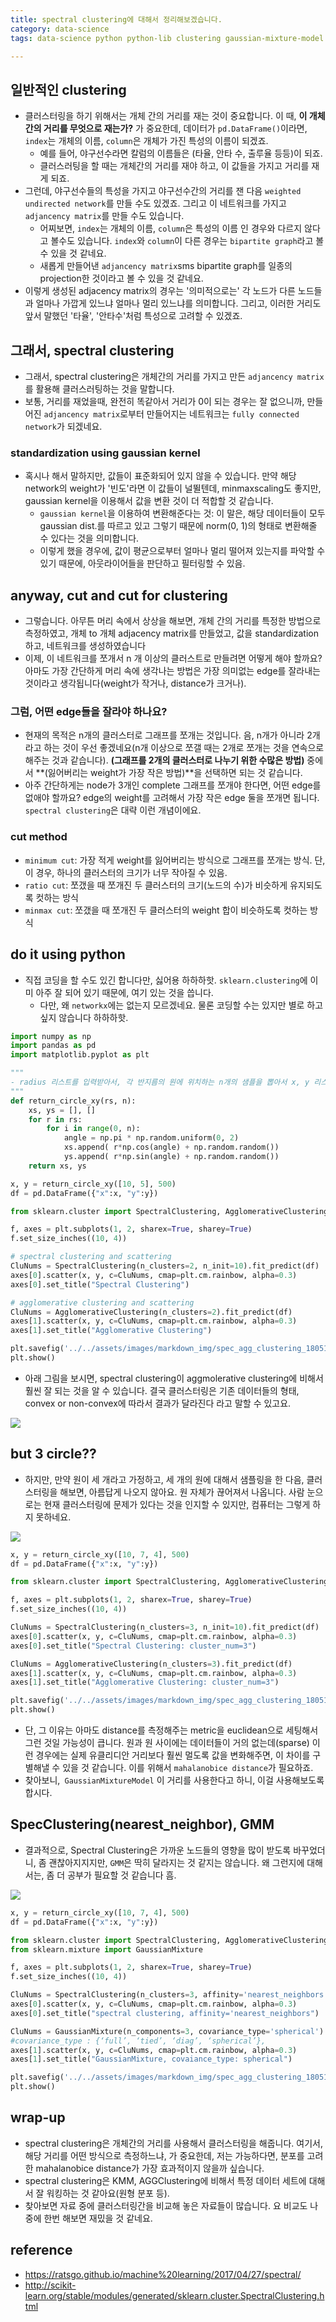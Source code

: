 ```yaml
---
title: spectral clustering에 대해서 정리해보겠습니다. 
category: data-science
tags: data-science python python-lib clustering gaussian-mixture-model spectral-clustering not-yet

---
```


## 일반적인 clustering

- 클러스터링을 하기 위해서는 개체 간의 거리를 재는 것이 중요합니다. 이 때, **이 개체 간의 거리를 무엇으로 재는가?** 가 중요한데, 데이터가 `pd.DataFrame()`이라면, `index`는 개체의 이름, `column`은 개체가 가진 특성의 이름이 되겠죠. 
    - 예를 들어, 야구선수라면 칼럼의 이름들은 (타율, 안타 수, 출루율 등등)이 되죠. 
    - 클러스러팅을 할 때는 개체간의 거리를 재야 하고, 이 값들을 가지고 거리를 재게 되죠. 
- 그런데, 야구선수들의 특성을 가지고 야구선수간의 거리를 잰 다음 `weighted undirected network`를 만들 수도 있겠죠. 그리고 이 네트워크를 가지고 `adjancency matrix`를 만들 수도 있습니다. 
    - 어찌보면, `index`는 개체의 이름, `column`은 특성의 이름 인 경우와 다르지 않다고 볼수도 있습니다. `index`와 `column`이 다른 경우는 `bipartite graph`라고 볼 수 있을 것 같네요. 
    - 새롭게 만들어낸 `adjancency matrix`sms bipartite graph를 일종의 projection한 것이라고 볼 수 있을 것 같네요. 
- 이렇게 생성된 adjacency matrix의 경우는 '의미적으로는' 각 노드가 다른 노드들과 얼마나 가깝게 있느냐 얼마나 멀리 있느냐를 의미합니다. 그리고, 이러한 거리도 앞서 말했던 '타율', '안타수'처럼 특성으로 고려할 수 있겠죠. 

## 그래서, spectral clustering 

- 그래서, spectral clustering은 개체간의 거리를 가지고 만든 `adjancency matrix`를 활용해 클러스러팅하는 것을 말합니다. 
- 보통, 거리를 재었을때, 완전히 똑같아서 거리가 0이 되는 경우는 잘 없으니까, 만들어진 `adjancency matrix`로부터 만들어지는 네트워크는 `fully connected network`가 되겠네요.

### standardization using gaussian kernel

- 혹시나 해서 말하지만, 값들이 표준화되어 있지 않을 수 있습니다. 만약 해당 network의 weight가 '빈도'라면 이 값들이 널뛸텐데, minmaxscaling도 좋지만, gaussian kernel을 이용해서 값을 변환 것이 더 적합할 것 같습니다. 
    - `gaussian kernel`을 이용하여 변환해준다는 것: 이 말은, 해당 데이터들이 모두 gaussian dist.를 따르고 있고 그렇기 때문에 norm(0, 1)의 형태로 변환해줄 수 있다는 것을 의미합니다. 
    - 이렇게 했을 경우에, 값이 평균으로부터 얼마나 멀리 떨어져 있는지를 파악할 수 있기 때문에, 아웃라이어들을 판단하고 필터링할 수 있음. 

## anyway, cut and cut for clustering

- 그렇습니다. 아무튼 머리 속에서 상상을 해보면, 개체 간의 거리를 특정한 방법으로 측정하였고, 개체 to 개체 adjacency matrix를 만들었고, 값을 standardization하고, 네트워크를 생성하였습니다
- 이제, 이 네트워크를 쪼개서 n 개 이상의 클러스트로 만들려면 어떻게 해야 할까요? 아마도 가장 간단하게 머리 속에 생각나는 방법은 가장 의미없는 edge를 잘라내는 것이라고 생각됩니다(weight가 작거나, distance가 크거나). 

### 그럼, 어떤 edge들을 잘라야 하나요? 

- 현재의 목적은 n개의 클러스터로 그래프를 쪼개는 것입니다. 음, n개가 아니라 2개라고 하는 것이 우선 좋겠네요(n개 이상으로 쪼갤 때는 2개로 쪼개는 것을 연속으로 해주는 것과 같습니다). **(그래프를 2개의 클러스터로 나누기 위한 수많은 방법)** 중에서 **(잃어버리는 weight가 가장 작은 방법)**을 선택하면 되는 것 같습니다. 
- 아주 간단하게는 node가 3개인 complete 그래프를 쪼개야 한다면, 어떤 edge를 없애야 할까요? edge의 weight를 고려해서 가장 작은 edge 둘을 쪼개면 됩니다. `spectral clustering`은 대략 이런 개념이에요. 

### cut method

- `minimum cut`: 가장 적게 weight를 잃어버리는 방식으로 그래프를 쪼개는 방식. 단, 이 경우, 하나의 클러스터의 크기가 너무 작아질 수 있음. 
- `ratio cut`: 쪼갰을 때 쪼개진 두 클러스터의 크기(노드의 수)가 비슷하게 유지되도록 컷하는 방식
- `minmax cut`: 쪼갰을 때 쪼개진 두 클러스터의 weight 합이 비슷하도록 컷하는 방식


## do it using python 

- 직접 코딩을 할 수도 있긴 합니다만, 싫어용 하하하핫. `sklearn.clustering`에 이미 아주 잘 되어 있기 때문에, 여기 있는 것을 씁니다. 
    - 다만, 왜 `networkx`에는 없는지 모르겠네요. 물론 코딩할 수는 있지만 별로 하고 싶지 않습니다 하하하핫. 

```python
import numpy as np
import pandas as pd 
import matplotlib.pyplot as plt

"""
- radius 리스트를 입력받아서, 각 반지름의 원에 위치하는 n개의 샘플을 뽑아서 x, y 리스트들을 리턴해줍니다. 
"""
def return_circle_xy(rs, n):
    xs, ys = [], []
    for r in rs:
        for i in range(0, n):
            angle = np.pi * np.random.uniform(0, 2)
            xs.append( r*np.cos(angle) + np.random.random())
            ys.append( r*np.sin(angle) + np.random.random())
    return xs, ys

x, y = return_circle_xy([10, 5], 500)
df = pd.DataFrame({"x":x, "y":y})

from sklearn.cluster import SpectralClustering, AgglomerativeClustering

f, axes = plt.subplots(1, 2, sharex=True, sharey=True)
f.set_size_inches((10, 4)) 

# spectral clustering and scattering
CluNums = SpectralClustering(n_clusters=2, n_init=10).fit_predict(df)
axes[0].scatter(x, y, c=CluNums, cmap=plt.cm.rainbow, alpha=0.3)
axes[0].set_title("Spectral Clustering")

# agglomerative clustering and scattering
CluNums = AgglomerativeClustering(n_clusters=2).fit_predict(df)
axes[1].scatter(x, y, c=CluNums, cmap=plt.cm.rainbow, alpha=0.3)
axes[1].set_title("Agglomerative Clustering")

plt.savefig('../../assets/images/markdown_img/spec_agg_clustering_18051202105.svg')
plt.show()
```

- 아래 그림을 보시면, spectral clustering이 aggmolerative clustering에 비해서 훨씬 잘 되는 것을 알 수 있습니다. 결국 클러스터링은 기존 데이터들의 형태, convex or non-convex에 따라서 결과가 달라진다 라고 말할 수 있고요. 

![](/assets/images/markdown_img/spec_agg_clustering_18051202105.svg)

## but 3 circle?? 

- 하지만, 만약 원이 세 개라고 가정하고, 세 개의 원에 대해서 샘플링을 한 다음, 클러스터링을 해보면, 아름답게 나오지 않아요. 원 자체가 끊어져서 나옵니다. 사람 눈으로는 현재 클러스터링에 문제가 있다는 것을 인지할 수 있지만, 컴퓨터는 그렇게 하지 못하네요. 

![](/assets/images/markdown_img/spec_agg_clustering_18051202109.svg)

```python
x, y = return_circle_xy([10, 7, 4], 500)
df = pd.DataFrame({"x":x, "y":y})

from sklearn.cluster import SpectralClustering, AgglomerativeClustering

f, axes = plt.subplots(1, 2, sharex=True, sharey=True)
f.set_size_inches((10, 4)) 

CluNums = SpectralClustering(n_clusters=3, n_init=10).fit_predict(df)
axes[0].scatter(x, y, c=CluNums, cmap=plt.cm.rainbow, alpha=0.3)
axes[0].set_title("Spectral Clustering: cluster_num=3")

CluNums = AgglomerativeClustering(n_clusters=3).fit_predict(df)
axes[1].scatter(x, y, c=CluNums, cmap=plt.cm.rainbow, alpha=0.3)
axes[1].set_title("Agglomerative Clustering: cluster_num=3")

plt.savefig('../../assets/images/markdown_img/spec_agg_clustering_18051202109.svg')
plt.show()
```

- 단, 그 이유는 아마도 distance를 측정해주는 metric을 euclidean으로 세팅해서 그런 것일 가능성이 큽니다. 원과 원 사이에는 데이터들이 거의 없는데(sparse) 이런 경우에는 실제 유클리디안 거리보다 훨씬 멀도록 값을 변화해주면, 이 차이를 구별해낼 수 있을 것 같습니다. 이를 위해서 `mahalanobice distance`가 필요하죠. 
- 찾아보니,` GaussianMixtureModel` 이 거리를 사용한다고 하니, 이걸 사용해보도록 합시다. 

## SpecClustering(nearest_neighbor), GMM


- 결과적으로, Spectral Clustering은 가까운 노드들의 영향을 많이 받도록 바꾸었더니, 좀 괜찮아지지지만, `GMM`은 딱히 달라지는 것 같지는 않습니다. 왜 그런지에 대해서는, 좀 더 공부가 필요할 것 같습니다 흠. 
 
![](/assets/images/markdown_img/spec_agg_clustering_18051202122.svg)

```python
x, y = return_circle_xy([10, 7, 4], 500)
df = pd.DataFrame({"x":x, "y":y})

from sklearn.cluster import SpectralClustering, AgglomerativeClustering
from sklearn.mixture import GaussianMixture

f, axes = plt.subplots(1, 2, sharex=True, sharey=True)
f.set_size_inches((10, 4)) 

CluNums = SpectralClustering(n_clusters=3, affinity='nearest_neighbors', n_init=10).fit_predict(df)
axes[0].scatter(x, y, c=CluNums, cmap=plt.cm.rainbow, alpha=0.3)
axes[0].set_title("spectral clustering, affinity='nearest_neighbors")

CluNums = GaussianMixture(n_components=3, covariance_type='spherical').fit(df).predict(df)
#covariance_type : {‘full’, ‘tied’, ‘diag’, ‘spherical’},
axes[1].scatter(x, y, c=CluNums, cmap=plt.cm.rainbow, alpha=0.3)
axes[1].set_title("GaussianMixture, covaiance_type: spherical")

plt.savefig('../../assets/images/markdown_img/spec_agg_clustering_18051202122.svg')
plt.show()
```


## wrap-up

- spectral clustering은 개체간의 거리를 사용해서 클러스터링을 해줍니다. 여기서, 해당 거리를 어떤 방식으로 측정하느냐, 가 중요한데, 저는 가능하다면, 분포를 고려한 mahalanobice distance가 가장 효과적이지 않을까 싶습니다. 
- spectral clustering은 KMM, AGGClustering에 비해서 특정 데이터 세트에 대해서 잘 워킹하는 것 같아요(원형 분포 등). 
- 찾아보면 자료 중에 클러스터링간을 비교해 놓은 자료들이 많습니다. 요 비교도 나중에 한번 해보면 재밌을 것 같네요. 

## reference 

- <https://ratsgo.github.io/machine%20learning/2017/04/27/spectral/>
- <http://scikit-learn.org/stable/modules/generated/sklearn.cluster.SpectralClustering.html>